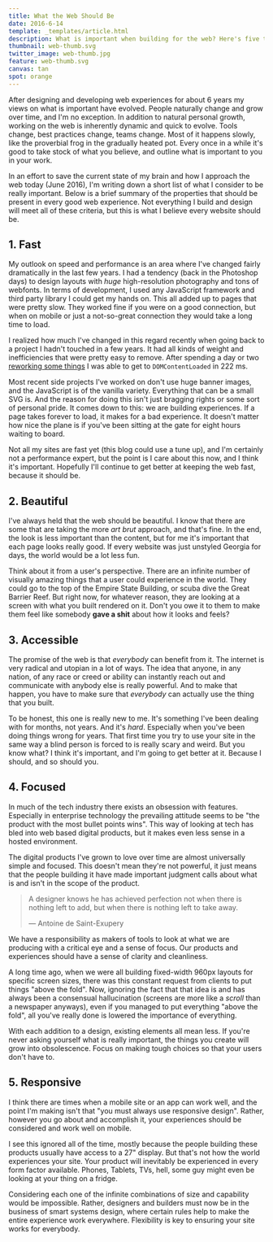 ```yaml
---
title: What the Web Should Be
date: 2016-6-14
template: _templates/article.html
description: What is important when building for the web? Here's five things I think are critical.
thumbnail: web-thumb.svg
twitter_image: web-thumb.jpg
feature: web-thumb.svg
canvas: tan
spot: orange
---
```


After designing and developing web experiences for about 6 years my views on what is important have evolved. People naturally change and grow over time, and I'm no exception. In addition to natural personal growth, working on the web is inherently dynamic and quick to evolve. Tools change, best practices change, teams change. Most of it happens slowly, like the proverbial frog in the gradually heated pot. Every once in a while it's good to take stock of what you believe, and outline what is important to you in your work.

In an effort to save the current state of my brain and how I approach the web today (June 2016), I'm writing down a short list of what I consider to be really important. Below is a brief summary of the properties that should be present in every good web experience. Not everything I build and design will meet all of these criteria, but this is what I believe every website should be.

## 1. Fast

My outlook on speed and performance is an area where I've changed fairly dramatically in the last few years. I had a tendency (back in the Photoshop days) to design layouts with *huge* high-resolution photography and tons of webfonts. In terms of development, I used any JavaScript framework and third party library I could get my hands on. This all added up to pages that were pretty slow. They worked fine if you were on a good connection, but when on mobile or just a not-so-great connection they would take a long time to load.

I realized how much I've changed in this regard recently when going back to a project I hadn't touched in a few years. It had all kinds of weight and inefficiencies that were pretty easy to remove. After spending a day or two [reworking some things](https://github.com/twaddington/pdxroasters/pull/123) I was able to get to `DOMContentLoaded` in 222 ms.

Most recent side projects I've worked on don't use huge banner images, and the JavaScript is of the vanilla variety. Everything that can be a small SVG is. And the reason for doing this isn't just bragging rights or some sort of personal pride. It comes down to this: we are building experiences. If a page takes forever to load, it makes for a bad experience. It doesn't matter how nice the plane is if you've been sitting at the gate for eight hours waiting to board.

Not all my sites are fast yet (this blog could use a tune up), and I'm certainly not a performance expert, but the point is I care about this now, and I think it's important. Hopefully I'll continue to get better at keeping the web fast, because it should be.

## 2. Beautiful

I've always held that the web should be beautiful. I know that there are some that are taking the more *art brut* approach, and that's fine. In the end, the look is less important than the content, but for me it's important that each page looks really good. If every website was just unstyled Georgia for days, the world would be a lot less fun.

Think about it from a user's perspective. There are an infinite number of visually amazing things that a user could experience in the world. They could go to the top of the Empire State Building, or scuba dive the Great Barrier Reef. But right now, for whatever reason, they are looking at a screen with what you built rendered on it. Don't you owe it to them to make them feel like somebody **gave a shit** about how it looks and feels?

## 3. Accessible

The promise of the web is that *everybody* can benefit from it. The internet is very radical and utopian in a lot of ways. The idea that anyone, in any nation, of any race or creed or ability can instantly reach out and communicate with anybody else is really powerful. And to make that happen, you have to make sure that *everybody* can actually use the thing that you built.

To be honest, this one is really new to me. It's something I've been dealing with for months, not years. And it's *hard*. Especially when you've been doing things wrong for years. That first time you try to use your site in the same way a blind person is forced to is really scary and weird. But you know what? I think it's important, and I'm going to get better at it. Because I should, and so should you.

## 4. Focused

In much of the tech industry there exists an obsession with features. Especially in enterprise technology the prevailing attitude seems to be "the product with the most bullet points wins". This way of looking at tech has bled into web based digital products, but it makes even less sense in a hosted environment.

The digital products I've grown to love over time are almost universally simple and focused. This doesn't mean they're not powerful, it just means that the people building it have made important judgment calls about what is and isn't in the scope of the product.

> A designer knows he has achieved perfection not when there is nothing left to add, but when there is nothing left to take away.
>
>— Antoine de Saint-Exupery

We have a responsibility as makers of tools to look at what we are producing with a critical eye and a sense of focus. Our products and experiences should have a sense of clarity and cleanliness.

A long time ago, when we were all building fixed-width 960px layouts for specific screen sizes, there was this constant request from clients to put things "above the fold". Now, ignoring the fact that that idea is and has always been a consensual hallucination (screens are more like a *scroll* than a newspaper anyways), even if you managed to put everything "above the fold", all you've really done is lowered the importance of everything.

With each addition to a design, existing elements all mean less. If you're never asking yourself what is really important, the things you create will grow into obsolescence. Focus on making tough choices so that your users don't have to.

## 5. Responsive

I think there are times when a mobile site or an app can work well, and the point I'm making isn't that "you must always use responsive design". Rather, however you go about and accomplish it, your experiences should be considered and work well on mobile.

I see this ignored all of the time, mostly because the people building these products usually have access to a 27" display. But that's not how the world experiences your site. Your product will inevitably be experienced in every form factor available. Phones, Tablets, TVs, hell, some guy might even be looking at your thing on a fridge.

Considering each one of the infinite combinations of size and capability would be impossible. Rather, designers and builders must now be in the business of smart systems design, where certain rules help to make the entire experience work everywhere. Flexibility is key to ensuring your site works for everybody.

